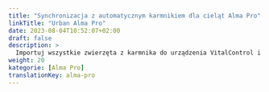 ```yaml
---
title: "Synchronizacja z automatycznym karmnikiem dla cieląt Alma Pro"
linkTitle: "Urban Alma Pro"
date: 2023-08-04T10:52:07+02:00
draft: false
description: >
  Importuj wszystkie zwierzęta z karmnika do urządzenia VitalControl i przenieś zarejestrowane temperatury, wagi i oceny zwierząt do karmnika.
weight: 20
kategorie: [Alma Pro]
translationKey: alma-pro
---
```


